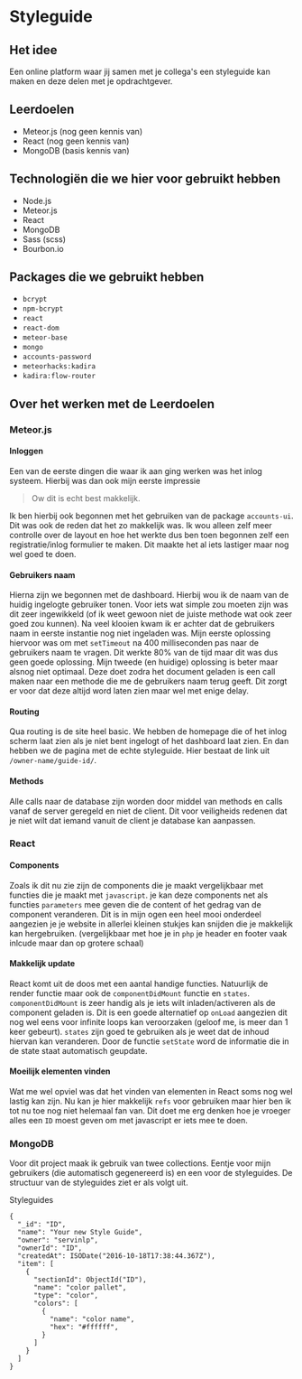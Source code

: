 # Styleguide

## Het idee
Een online platform waar jij samen met je collega's een styleguide kan maken en deze delen met je opdrachtgever.

## Leerdoelen
- Meteor.js (nog geen kennis van)
- React (nog geen kennis van)
- MongoDB (basis kennis van)

## Technologiën die we hier voor gebruikt hebben
- Node.js
- Meteor.js
- React
- MongoDB
- Sass (scss)
- Bourbon.io

## Packages die we gebruikt hebben
- `bcrypt`
- `npm-bcrypt`
- `react`
- `react-dom`
- `meteor-base`
- `mongo`
- `accounts-password`
- `meteorhacks:kadira`
- `kadira:flow-router`

## Over het werken met de Leerdoelen

### Meteor.js
#### Inloggen
Een van de eerste dingen die waar ik aan ging werken was het inlog systeem. Hierbij was dan ook mijn eerste impressie

> Ow dit is echt best makkelijk.

Ik ben hierbij ook begonnen met het gebruiken van de package `accounts-ui`. Dit was ook de reden dat het zo makkelijk was. Ik wou alleen zelf meer controlle over de layout en hoe het werkte dus ben toen begonnen zelf een registratie/inlog formulier te maken. Dit maakte het al iets lastiger maar nog wel goed te doen.
#### Gebruikers naam
Hierna zijn we begonnen met de dashboard. Hierbij wou ik de naam van de huidig ingelogte gebruiker tonen. Voor iets wat simple zou moeten zijn was dit zeer ingewikkeld (of ik weet gewoon niet de juiste methode wat ook zeer goed zou kunnen).
Na veel klooien kwam ik er achter dat de gebruikers naam in eerste instantie nog niet ingeladen was. Mijn eerste oplossing hiervoor was om met `setTimeout` na 400 milliseconden pas naar de gebruikers naam te vragen. Dit werkte 80% van de tijd maar dit was dus geen goede oplossing.
Mijn tweede (en huidige) oplossing is beter maar alsnog niet optimaal. Deze doet zodra het document geladen is een call maken naar een methode die me de gebruikers naam terug geeft. Dit zorgt er voor dat deze altijd word laten zien maar wel met enige delay.
#### Routing
Qua routing is de site heel basic. We hebben de homepage die of het inlog scherm laat zien als je niet bent ingelogt of het dashboard laat zien. En dan hebben we de pagina met de echte styleguide. Hier bestaat de link uit `/owner-name/guide-id/`.
#### Methods
Alle calls naar de database zijn worden door middel van methods en calls vanaf de server geregeld en niet de client. Dit voor veiligheids redenen dat je niet wilt dat iemand vanuit de client je database kan aanpassen.

### React
#### Components
Zoals ik dit nu zie zijn de components die je maakt vergelijkbaar met functies die je maakt met `javascript`. je kan deze components net als functies `parameters` mee geven die de content of het gedrag van de component veranderen. Dit is in mijn ogen een heel mooi onderdeel aangezien je je website in allerlei kleinen stukjes kan snijden die je makkelijk kan hergebruiken. (vergelijkbaar met hoe je in `php` je header en footer vaak inlcude maar dan op grotere schaal)
#### Makkelijk update
React komt uit de doos met een aantal handige functies. Natuurlijk de render functie maar ook de `componentDidMount` functie en `states`. `componentDidMount` is zeer handig als je iets wilt inladen/activeren als de component geladen is. Dit is een goede alternatief op `onLoad` aangezien dit nog wel eens voor infinite loops kan veroorzaken (geloof me, is meer dan 1 keer gebeurt). `states` zijn goed te gebruiken als je weet dat de inhoud hiervan kan veranderen. Door de functie `setState` word de informatie die in de state staat automatisch geupdate.
#### Moeilijk elementen vinden
Wat me wel opviel was dat het vinden van elementen in React soms nog wel lastig kan zijn. Nu kan je hier makkelijk `refs` voor gebruiken maar hier ben ik tot nu toe nog niet helemaal fan van. Dit doet me erg denken hoe je vroeger alles een `ID` moest geven om met javascript er iets mee te doen.

### MongoDB
Voor dit project maak ik gebruik van twee collections. Eentje voor mijn gebruikers (die automatisch gegenereerd is) en een voor de styleguides. De structuur van de styleguides ziet er als volgt uit.

Styleguides
```
{
  "_id": "ID",
  "name": "Your new Style Guide",
  "owner": "servinlp",
  "ownerId": "ID",
  "createdAt": ISODate("2016-10-18T17:38:44.367Z"),
  "item": [
    {
      "sectionId": ObjectId("ID"),
      "name": "color pallet",
      "type": "color",
      "colors": [
        {
          "name": "color name",
          "hex": "#ffffff",
        }
      ]
    }
  ]
}
```
